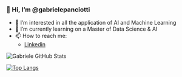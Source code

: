 ### 👋 Hi, I’m @gabrielepanciotti

- 👀 I’m interested in all the application of AI and Machine Learning
- 🌱 I’m currently learning on a Master of Data Science & AI
- 📫 How to reach me:
  - [Linkedin](https://www.linkedin.com/in/gabriele-panciotti)

![Gabriele GitHub Stats](https://github-readme-stats.vercel.app/api?username=gabrielepanciotti)

[![Top Langs](https://github-readme-stats.vercel.app/api/top-langs/?username=gabrielepanciotti)](https://github.com/gabrielepanciotti/github-readme-stats)
<!---
gabrielepanciotti/gabrielepanciotti is a ✨ special ✨ repository because its `README.md` (this file) appears on your GitHub profile.
You can click the Preview link to take a look at your changes.
--->
